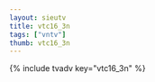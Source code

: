 ```yaml
--- 
layout: sieutv
title: vtc16_3n
tags: ["vntv"]
thumb: vtc16_3n
---
```

{% include tvadv key="vtc16_3n" %}
